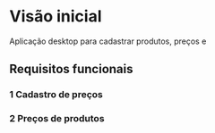 # Visão inicial

Aplicação desktop para cadastrar produtos, preços e 
## Requisitos funcionais

### 1 Cadastro de preços


### 2 Preços de produtos
